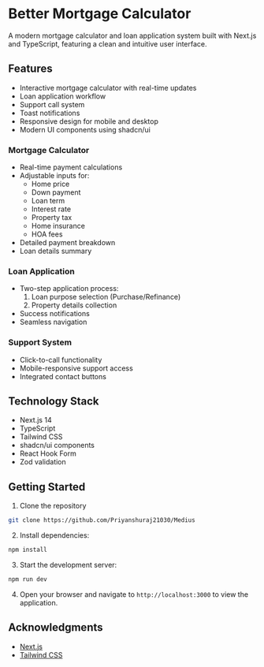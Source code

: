 # Better Mortgage Calculator

A modern mortgage calculator and loan application system built with Next.js and TypeScript, featuring a clean and intuitive user interface.

## Features

- Interactive mortgage calculator with real-time updates
- Loan application workflow
- Support call system
- Toast notifications
- Responsive design for mobile and desktop
- Modern UI components using shadcn/ui

### Mortgage Calculator

- Real-time payment calculations
- Adjustable inputs for:
  - Home price
  - Down payment
  - Loan term
  - Interest rate
  - Property tax
  - Home insurance
  - HOA fees
- Detailed payment breakdown
- Loan details summary

### Loan Application

- Two-step application process:
  1. Loan purpose selection (Purchase/Refinance)
  2. Property details collection
- Success notifications
- Seamless navigation

### Support System

- Click-to-call functionality
- Mobile-responsive support access
- Integrated contact buttons

## Technology Stack

- Next.js 14
- TypeScript
- Tailwind CSS
- shadcn/ui components
- React Hook Form
- Zod validation

## Getting Started

1. Clone the repository

```bash
git clone https://github.com/Priyanshuraj21030/Medius
```

2. Install dependencies:

```bash
npm install
```

3. Start the development server:

```bash
npm run dev
```

4. Open your browser and navigate to `http://localhost:3000` to view the application.


## Acknowledgments

- [Next.js](https://nextjs.org/)
- [Tailwind CSS](https://tailwindcss.com/)
